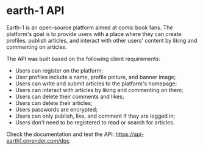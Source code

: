 # earth-1 API

Earth-1 is an open-source platform aimed at comic book fans. The platform's goal is to provide users with a place where they can create profiles, publish articles, and interact with other users' content by liking and commenting on articles.

The API was built based on the following client requirements:
- Users can register on the platform;
- User profiles include a name, profile picture, and banner image;
- Users can write and submit articles to the platform's homepage;
- Users can interact with articles by liking and commenting on them;
- Users can delete their comments and likes;
- Users can delete their articles;
- Users passwords are encrypted;
- Users can only publish, like, and comment if they are logged in;
- Users don't need to be registered to read or search for articles.


Check the documentation and test the API: https://api-earth1.onrender.com/doc
